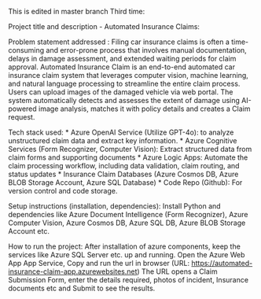 
This is edited in master branch Third  time:

Project title and description - Automated Insurance Claims:
 
Problem statement addressed : Filing car insurance claims is often a time-consuming and error-prone process that involves manual documentation, delays in damage assessment, and extended waiting periods for claim approval. 
Automated Insurance Claim is an end-to-end automated car insurance claim system that leverages computer vision, machine learning, and natural language processing to streamline the entire claim process. Users can upload images of the damaged vehicle via web portal. The system automatically detects and assesses the extent of damage using AI-powered image analysis, matches it with policy details and creates a Claim request.

Tech stack used:
	* Azure OpenAI Service (Utilize GPT-4o):  to analyze unstructured claim data and extract key information.
	* Azure Cognitive Services (Form Recognizer, Computer Vision): Extract structured data from claim forms and supporting documents 
	* Azure Logic Apps: Automate the claim processing workflow, including data validation, claim routing, and status updates
	* Insurance Claim Databases (Azure Cosmos DB, Azure BLOB Storage Account, Azure SQL Database)
	* Code Repo (Github): For version control and code storage.
 
Setup instructions (installation, dependencies):
	Install Python and dependencies like Azure Document Intelligence (Form Recognizer), Azure Computer Vision, Azure Cosmos DB, Azure SQL DB, Azure BLOB Storage Account etc.
 
How to run the project:
	After installation of azure components, keep the services like Azure SQL Server etc. up and running.
	Open the Azure Web App App Service, Copy and run the url in browser (URL: https://automated-insurance-claim-app.azurewebsites.net)
	The URL opens a Claim Submission Form, enter the details required, photos of incident, Insurance documents etc and Submit to see the results.
